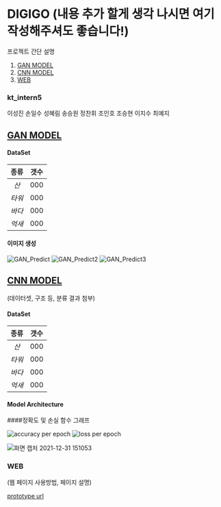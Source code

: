 # DIGIGO (내용 추가 할게 생각 나시면 여기 작성해주셔도 좋습니다!)

프로젝트 간단 설명
  1. [GAN MODEL](#GAN-MODEL)
  2. [CNN MODEL](#CNN-MODEL)
  3. [WEB](#WEB)

### kt_intern5
이성진 손일수 성혜림 송승원 정찬휘 조인호 조승현 이지수 최예지

## [GAN MODEL](https://github.com/LSeongjin/DIGIGO/blob/main/GAN_Model/GAN_DIGIGO_KT_mountain.ipynb)

  #### DataSet  
  |종류|갯수|
  |:---:|---|
  |*산*|000|
  |*타워*|000|
  |*바다*|000|
  |*억새*|000| 
  
  #### 이미지 생성

  ![GAN_Predict](https://user-images.githubusercontent.com/68309988/147800063-2b9ccd20-6938-412b-9e26-bd5e303cb385.png)
  ![GAN_Predict2](https://user-images.githubusercontent.com/68309988/147800082-32a5a3c3-4071-437b-95ef-faddfabac8d1.png)
  ![GAN_Predict3](https://user-images.githubusercontent.com/68309988/147800097-1104cd72-d155-41c1-8e0e-600d3e560f96.png)

## [CNN MODEL](https://github.com/LSeongjin/DIGIGO/blob/main/CNN_Model/model.ipynb)
  (데이터셋, 구조 등, 분류 결과 첨부)
  
  #### DataSet
  |종류|갯수|
  |:---:|---|
  |*산*|000|
  |*타워*|000|
  |*바다*|000|
  |*억새*|000|
  
  #### Model Architecture
  
  ####정확도 및 손실 함수 그래프
  
  ![accuracy per epoch](https://user-images.githubusercontent.com/59309480/147893772-89aea1c0-bbf9-414e-b7e4-0c31010ef7a4.png)
  ![loss per epoch](https://user-images.githubusercontent.com/59309480/147893773-dc51ed31-2d8f-40ac-8a61-27f922481bb4.png)
  
  ![화면 캡처 2021-12-31 151053](https://user-images.githubusercontent.com/59309480/147893785-30c1ffa0-4b4e-4d16-9e14-a0eb51454037.png)

  
### WEB
  (웹 페이지 사용방법, 페이지 설명)
  
  [prototype url](http://ec2-15-164-97-115.ap-northeast-2.compute.amazonaws.com/)
